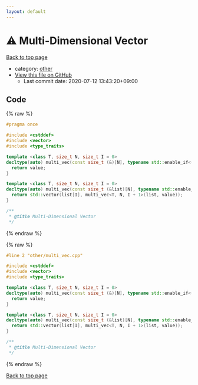 ```yaml
---
layout: default
---
```


<!-- mathjax config similar to math.stackexchange -->
<script type="text/javascript" async
  src="https://cdnjs.cloudflare.com/ajax/libs/mathjax/2.7.5/MathJax.js?config=TeX-MML-AM_CHTML">
</script>
<script type="text/x-mathjax-config">
  MathJax.Hub.Config({
    TeX: { equationNumbers: { autoNumber: "AMS" }},
    tex2jax: {
      inlineMath: [ ['$','$'] ],
      processEscapes: true
    },
    "HTML-CSS": { matchFontHeight: false },
    displayAlign: "left",
    displayIndent: "2em"
  });
</script>

<script type="text/javascript" src="https://cdnjs.cloudflare.com/ajax/libs/jquery/3.4.1/jquery.min.js"></script>
<script src="https://cdn.jsdelivr.net/npm/jquery-balloon-js@1.1.2/jquery.balloon.min.js" integrity="sha256-ZEYs9VrgAeNuPvs15E39OsyOJaIkXEEt10fzxJ20+2I=" crossorigin="anonymous"></script>
<script type="text/javascript" src="../../assets/js/copy-button.js"></script>
<link rel="stylesheet" href="../../assets/css/copy-button.css" />


# :warning: Multi-Dimensional Vector

<a href="../../index.html">Back to top page</a>

* category: <a href="../../index.html#795f3202b17cb6bc3d4b771d8c6c9eaf">other</a>
* <a href="{{ site.github.repository_url }}/blob/master/other/multi_vec.cpp">View this file on GitHub</a>
    - Last commit date: 2020-07-12 13:43:20+09:00




## Code

<a id="unbundled"></a>
{% raw %}
```cpp
#pragma once

#include <cstddef>
#include <vector>
#include <type_traits>

template <class T, size_t N, size_t I = 0>
decltype(auto) multi_vec(const size_t (&)[N], typename std::enable_if<(I == N), const T&>::type value = T{}) { 
  return value; 
}

template <class T, size_t N, size_t I = 0>
decltype(auto) multi_vec(const size_t (&list)[N], typename std::enable_if<(I != N), const T&>::type value = T{}) { 
  return std::vector(list[I], multi_vec<T, N, I + 1>(list, value)); 
}

/**
 * @title Multi-Dimensional Vector
 */
```
{% endraw %}

<a id="bundled"></a>
{% raw %}
```cpp
#line 2 "other/multi_vec.cpp"

#include <cstddef>
#include <vector>
#include <type_traits>

template <class T, size_t N, size_t I = 0>
decltype(auto) multi_vec(const size_t (&)[N], typename std::enable_if<(I == N), const T&>::type value = T{}) { 
  return value; 
}

template <class T, size_t N, size_t I = 0>
decltype(auto) multi_vec(const size_t (&list)[N], typename std::enable_if<(I != N), const T&>::type value = T{}) { 
  return std::vector(list[I], multi_vec<T, N, I + 1>(list, value)); 
}

/**
 * @title Multi-Dimensional Vector
 */

```
{% endraw %}

<a href="../../index.html">Back to top page</a>

